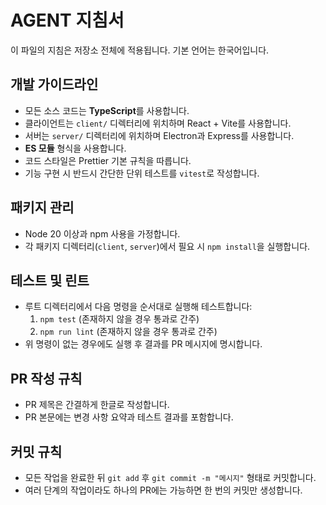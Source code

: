 # AGENT 지침서

이 파일의 지침은 저장소 전체에 적용됩니다. 기본 언어는 한국어입니다.

## 개발 가이드라인
- 모든 소스 코드는 **TypeScript**를 사용합니다.
- 클라이언트는 `client/` 디렉터리에 위치하며 React + Vite를 사용합니다.
- 서버는 `server/` 디렉터리에 위치하며 Electron과 Express를 사용합니다.
- **ES 모듈** 형식을 사용합니다.
- 코드 스타일은 Prettier 기본 규칙을 따릅니다.
- 기능 구현 시 반드시 간단한 단위 테스트를 `vitest`로 작성합니다.

## 패키지 관리
- Node 20 이상과 npm 사용을 가정합니다.
- 각 패키지 디렉터리(`client`, `server`)에서 필요 시 `npm install`을 실행합니다.

## 테스트 및 린트
- 루트 디렉터리에서 다음 명령을 순서대로 실행해 테스트합니다:
  1. `npm test` (존재하지 않을 경우 통과로 간주)
  2. `npm run lint` (존재하지 않을 경우 통과로 간주)
- 위 명령이 없는 경우에도 실행 후 결과를 PR 메시지에 명시합니다.

## PR 작성 규칙
- PR 제목은 간결하게 한글로 작성합니다.
- PR 본문에는 변경 사항 요약과 테스트 결과를 포함합니다.

## 커밋 규칙
- 모든 작업을 완료한 뒤 `git add` 후 `git commit -m "메시지"` 형태로 커밋합니다.
- 여러 단계의 작업이라도 하나의 PR에는 가능하면 한 번의 커밋만 생성합니다.
